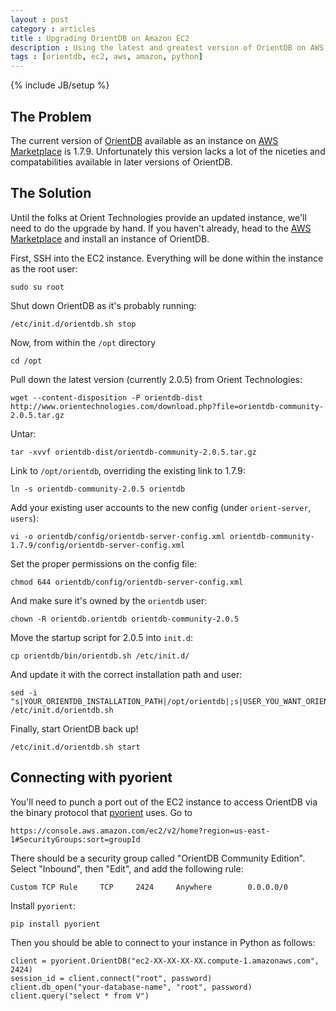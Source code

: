 ```yaml
---
layout : post
category : articles
title : Upgrading OrientDB on Amazon EC2
description : Using the latest and greatest version of OrientDB on AWS, and connecting with pyorient.
tags : [orientdb, ec2, aws, amazon, python]
---
```

{% include JB/setup %}

## The Problem
The current version of [OrientDB](http://www.orientechnologies.com/orientdb/) available as an instance on [AWS Marketplace](https://aws.amazon.com/marketplace/pp/B00M07FHAO) is 1.7.9. Unfortunately this version lacks a lot of the niceties and compatabilities available in later versions of OrientDB.

## The Solution

Until the folks at Orient Technologies provide an updated instance, we'll need to do the upgrade by hand. If you haven't already, head to the [AWS Marketplace](https://aws.amazon.com/marketplace/pp/B00M07FHAO) and install an instance of OrientDB.

First, SSH into the EC2 instance. Everything will be done within the instance as the root user:

    sudo su root

Shut down OrientDB as it's probably running:

    /etc/init.d/orientdb.sh stop

Now, from within the `/opt` directory

    cd /opt

Pull down the latest version (currently 2.0.5) from Orient Technologies:

    wget --content-disposition -P orientdb-dist http://www.orientechnologies.com/download.php?file=orientdb-community-2.0.5.tar.gz

Untar:

    tar -xvvf orientdb-dist/orientdb-community-2.0.5.tar.gz

Link to `/opt/orientdb`, overriding the existing link to 1.7.9:

    ln -s orientdb-community-2.0.5 orientdb

Add your existing user accounts to the new config (under `orient-server`, `users`):

    vi -o orientdb/config/orientdb-server-config.xml orientdb-community-1.7.9/config/orientdb-server-config.xml

Set the proper permissions on the config file:

    chmod 644 orientdb/config/orientdb-server-config.xml

And make sure it's owned by the `orientdb` user:

    chown -R orientdb.orientdb orientdb-community-2.0.5

Move the startup script for 2.0.5 into `init.d`:

    cp orientdb/bin/orientdb.sh /etc/init.d/

And update it with the correct installation path and user:

    sed -i "s|YOUR_ORIENTDB_INSTALLATION_PATH|/opt/orientdb|;s|USER_YOU_WANT_ORIENTDB_RUN_WITH|orientdb|" /etc/init.d/orientdb.sh

Finally, start OrientDB back up!

    /etc/init.d/orientdb.sh start

## Connecting with pyorient

You'll need to punch a port out of the EC2 instance to access OrientDB via the
binary protocol that [pyorient](https://github.com/mogui/pyorient) uses. Go to

    https://console.aws.amazon.com/ec2/v2/home?region=us-east-1#SecurityGroups:sort=groupId

There should be a security group called "OrientDB Community Edition". Select
"Inbound", then "Edit", and add the following rule:

    Custom TCP Rule     TCP     2424     Anywhere        0.0.0.0/0

Install `pyorient`:

    pip install pyorient

Then you should be able to connect to your instance in Python as follows:

    client = pyorient.OrientDB("ec2-XX-XX-XX-XX.compute-1.amazonaws.com", 2424)
    session_id = client.connect("root", password)
    client.db_open("your-database-name", "root", password)
    client.query("select * from V")
